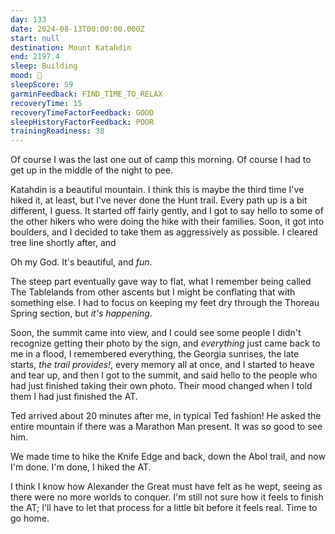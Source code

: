 ```yaml
---
day: 133
date: 2024-08-13T00:00:00.000Z
start: null
destination: Mount Katahdin
end: 2197.4
sleep: Building
mood: 🙂
sleepScore: 59
garminFeedback: FIND_TIME_TO_RELAX
recoveryTime: 15
recoveryTimeFactorFeedback: GOOD
sleepHistoryFactorFeedback: POOR
trainingReadiness: 38
---
```

Of course I was the last one out of camp this morning. Of course I had to get up in the middle of the night to pee.

Katahdin is a beautiful mountain. I think this is maybe the third time I've hiked it, at least, but I've never done the Hunt trail. Every path up is a bit different, I guess. It started off fairly gently, and I got to say hello to some of the other hikers who were doing the hike with their families. Soon, it got into boulders, and I decided to take them as aggressively as possible. I cleared tree line shortly after, and

Oh my God. It's beautiful, and *fun*.

The steep part eventually gave way to flat, what I remember being called The Tablelands from other ascents but I might be conflating that with something else. I had to focus on keeping my feet dry through the Thoreau Spring section, but *it's happening*.

Soon, the summit came into view, and I could see some people I didn't recognize getting their photo by the sign, and *everything* just came back to me in a flood, I remembered everything, the Georgia sunrises, the late starts, *the trail provides!*, every memory all at once, and I started to heave and tear up, and then I got to the summit, and said hello to the people who had just finished taking their own photo. Their mood changed when I told them I had just finished the AT.

Ted arrived about 20 minutes after me, in typical Ted fashion! He asked the entire mountain if there was a Marathon Man present. It was so good to see him.

We made time to hike the Knife Edge and back, down the Abol trail, and now I'm done. I'm done, I hiked the AT.

I think I know how Alexander the Great must have felt as he wept, seeing as there were no more worlds to conquer. I'm still not sure how it feels to finish the AT; I'll have to let that process for a little bit before it feels real. Time to go home.
